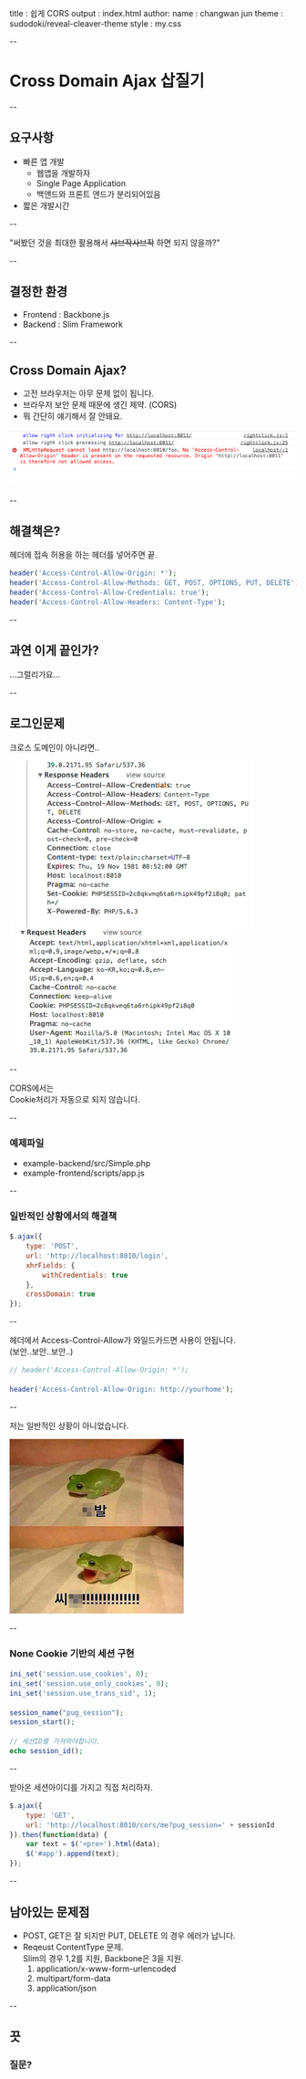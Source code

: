 title : 쉽게 CORS
output : index.html
author:
	name : changwan jun
theme : sudodoki/reveal-cleaver-theme 
style : my.css

--

# Cross Domain Ajax 삽질기

--

## 요구사항

- 빠른 앱 개발
	- 웹앱을 개발하자
	- Single Page Application
	- 백앤드와 프론트 앤드가 분리되어있음
- 짧은 개발시간
	
--

"써봤던 것을 최대한 활용해서 ~~사브작사브작~~ 하면 되지 않을까?"

--

## 결정한 환경

- Frontend : Backbone.js
- Backend : Slim Framework

--

## Cross Domain Ajax?

- 고전 브라우저는 아무 문제 없이 됩니다.
- 브라우저 보안 문제 때문에 생긴 제약. (CORS)
- 뭐 간단히 얘기해서 잘 안돼요.

![](./images/crossdomain.png)

--

## 해결책은?

헤더에 접속 허용을 하는 헤더를 넣어주면 끝.

```php
header('Access-Control-Allow-Origin: *');
header('Access-Control-Allow-Methods: GET, POST, OPTIONS, PUT, DELETE');
header('Access-Control-Allow-Credentials: true');
header('Access-Control-Allow-Headers: Content-Type');
```

--

## 과연 이게 끝인가?

...그럴리가요...

--

## 로그인문제

크로스 도메인이 아니라면..

![](./images/cur-res.png)
![](./images/cur-req.png)

--

CORS에서는  
Cookie처리가 자동으로 되지 않습니다.

--

### 예제파일

- example-backend/src/Simple.php
- example-frontend/scripts/app.js

--

### 일반적인 상황에서의 해결책

```javascript
$.ajax({
	type: 'POST',
	url: 'http://localhost:8010/login',
	xhrFields: {
		withCredentials: true
	},
	crossDomain: true
});
```

--

헤더에서 Access-Control-Allow가 와일드카드면 사용이 안됩니다.  
(보안..보안..보안..)

```php
// header('Access-Control-Allow-Origin: *');

header('Access-Control-Allow-Origin: http://yourhome');
```

--

저는 일반적인 상황이 아니었습니다.

![](./images/zzal-sb.png)

--

### None Cookie 기반의 세션 구현

```php
ini_set('session.use_cookies', 0);
ini_set('session.use_only_cookies', 0);
ini_set('session.use_trans_sid', 1);

session_name("pug_session");
session_start();

// 세션ID를 가져와야합니다.
echo session_id();
```

--

받아온 세션아이디를 가지고 직접 처리하자.

```javascript
$.ajax({
	type: 'GET',
	url: 'http://localhost:8010/cors/me?pug_session=' + sessionId
}).then(function(data) {
	var text = $('<pre>').html(data);
	$('#app').append(text);
});
```

--

## 남아있는 문제점

- POST, GET은 잘 되지만 PUT, DELETE 의 경우 에러가 납니다.
- Reqeust ContentType 문제.  
Slim의 경우 1,2를 지원, Backbone은 3을 지원.
	1. application/x-www-form-urlencoded
	2. multipart/form-data
	3. application/json

--

## 끗

### 질문?
